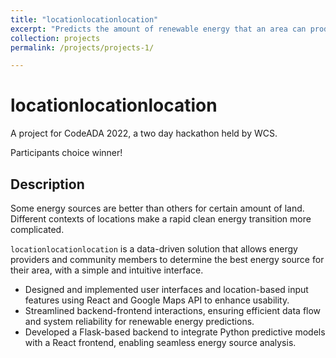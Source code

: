 ```yaml
---
title: "locationlocationlocation"
excerpt: "Predicts the amount of renewable energy that an area can produce by Python API and a web interface<br/><img src='/images/locationlocationlocation.jpg'>"
collection: projects
permalink: /projects/projects-1/

---
```

# locationlocationlocation

A project for CodeADA 2022, a two day hackathon held by WCS.

Participants choice winner!

## Description
Some energy sources are better than others for certain amount of land. Different contexts of locations make a rapid 
clean energy transition more complicated.

`locationlocationlocation` is a data-driven solution that allows energy providers and community members to determine 
the best energy source for their area, with a simple and intuitive interface.

- Designed and implemented user interfaces and location-based input features using React and Google Maps API to enhance usability.
- Streamlined backend-frontend interactions, ensuring efficient data flow and system reliability for renewable energy predictions.
- Developed a Flask-based backend to integrate Python predictive models with a React frontend, enabling seamless energy source analysis.

<!-- 
---
title: "locationlocationlocation"
collection: projects
permalink: /projects/projects-1/
excerpt: 'Predicts the amount of renewable energy that an area can produce by Python API and a web interface.'
date: 2022-10-16
venue: 'University of Illinois Urbana-Champaign'
header:
  teaser: "locationlocationlocation.jpg"
--- -->